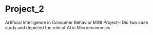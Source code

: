 # Project_2
Artificial Intelligence in Consumer Behavior 
MINI Project-I Did two case study and depicted the role of AI in Microeconomics.

